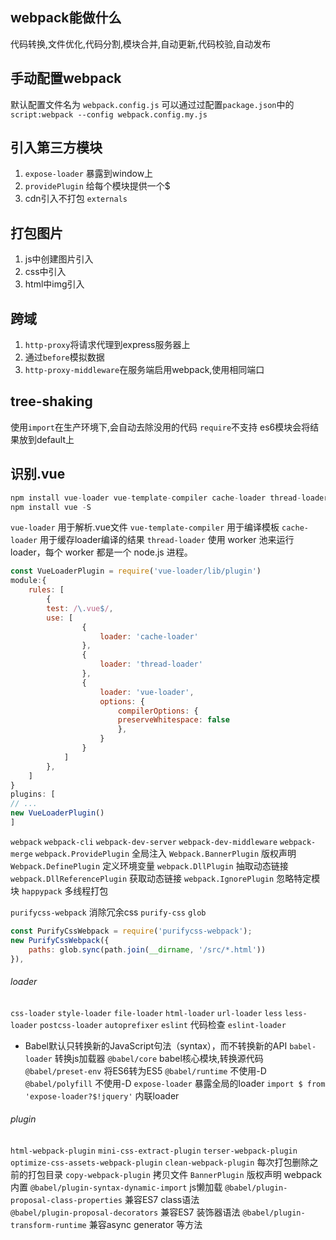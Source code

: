 ## webpack能做什么
代码转换,文件优化,代码分割,模块合并,自动更新,代码校验,自动发布

## 手动配置webpack
默认配置文件名为 `webpack.config.js`
可以通过过配置`package.json`中的`script:webpack --config webpack.config.my.js`

## 引入第三方模块
1. `expose-loader` 暴露到window上
2. `providePlugin` 给每个模块提供一个$
3. cdn引入不打包 `externals`

## 打包图片
1. js中创建图片引入
2. css中引入
3. html中img引入

## 跨域
1. `http-proxy`将请求代理到express服务器上
2. 通过`before`模拟数据
3. `http-proxy-middleware`在服务端启用webpack,使用相同端口

## tree-shaking
使用`import`在生产环境下,会自动去除没用的代码
`require`不支持
es6模块会将结果放到default上

## 识别.vue
```js
npm install vue-loader vue-template-compiler cache-loader thread-loader -D
npm install vue -S
```
`vue-loader` 用于解析.vue文件
`vue-template-compiler` 用于编译模板
`cache-loader` 用于缓存loader编译的结果
`thread-loader` 使用 worker 池来运行loader，每个 worker 都是一个 node.js 进程。
```js
const VueLoaderPlugin = require('vue-loader/lib/plugin')
module:{
    rules: [
        {
        test: /\.vue$/,
        use: [
                {
                    loader: 'cache-loader'
                },
                {
                    loader: 'thread-loader'
                },
                {
                    loader: 'vue-loader',
                    options: {
                        compilerOptions: {
                        preserveWhitespace: false
                        },
                    }
                }
            ]
        },
    ]
}
plugins: [
// ...
new VueLoaderPlugin()
]
```

`webpack`
`webpack-cli`
`webpack-dev-server`
`webpack-dev-middleware`
`webpack-merge`
`webpack.ProvidePlugin` 全局注入
`Webpack.BannerPlugin` 版权声明
`Webpack.DefinePlugin` 定义环境变量
`webpack.DllPlugin` 抽取动态链接
`webpack.DllReferencePlugin` 获取动态链接
`webpack.IgnorePlugin` 忽略特定模块
`happypack` 多线程打包

`purifycss-webpack` 消除冗余css
`purify-css`
`glob`
```js
const PurifyCssWebpack = require('purifycss-webpack');
new PurifyCssWebpack({
    paths: glob.sync(path.join(__dirname, '/src/*.html'))
}),
```

###### loader
`css-loader`
`style-loader`
`file-loader`
`html-loader`
`url-loader`
`less`
`less-loader`
`postcss-loader`
`autoprefixer`
`eslint` 代码检查
`eslint-loader`
- Babel默认只转换新的JavaScript句法（syntax），而不转换新的API
`babel-loader` 转换js加载器
`@babel/core`  babel核心模块,转换源代码
`@babel/preset-env`  将ES6转为ES5
`@babel/runtime` 不使用-D
`@babel/polyfill` 不使用-D
`expose-loader` 暴露全局的loader `import $ from 'expose-loader?$!jquery'` 内联loader

###### plugin
`html-webpack-plugin`
`mini-css-extract-plugin`
`terser-webpack-plugin`
`optimize-css-assets-webpack-plugin`
`clean-webpack-plugin` 每次打包删除之前的打包目录
`copy-webpack-plugin` 拷贝文件
`BannerPlugin` 版权声明 webpack内置
`@babel/plugin-syntax-dynamic-import` js懒加载
`@babel/plugin-proposal-class-properties`  兼容ES7 class语法  
`@babel/plugin-proposal-decorators`  兼容ES7 装饰器语法
`@babel/plugin-transform-runtime`  兼容async generator 等方法